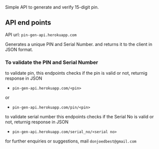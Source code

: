 Simple API to generate and verify 15-digit pin.

## API end points
API url: ``pin-gen-api.herokuapp.com``

Generates a unique PIN and Serial Number. and returns it to the client in JSON format.

### To validate the PIN and Serial Number

to validate pin,
this endpoints checks if the pin is valid or not, returnig response in JSON 

- `pin-gen-api.herokuapp.com/<pin>`

or

- `pin-gen-api.herokuapp.com/pin/<pin>`

to validate serial number
this endpoints checks if the Serial No is valid or not, returnig response in JSON

- `pin-gen-api.herokuapp.com/serial_no/<serial no>`



for further enquiries or suggestions, mail `donjoedbest@gmail.com` 
